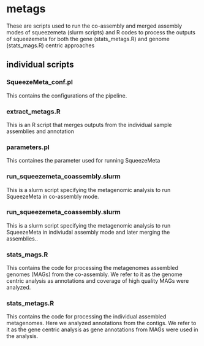 # metags
These are scripts used to run the co-assembly and merged assembly modes of squeezemeta (slurm scripts) and R codes to process the outputs of squeezemeta for both the gene (stats_metags.R) and genome (stats_mags.R) centric approaches 

## individual scripts
### SqueezeMeta_conf.pl 
This contains the configurations of the pipeline.

### extract_metags.R 
This is an R script that merges outputs from the individual sample assemblies and annotation

### parameters.pl 
This containes the parameter used for running SqueezeMeta

### run_squeezemeta_coassembly.slurm
This is a slurm script specifying the metagenomic analysis to run SqueezeMeta in co-assembly mode.

### run_squeezemeta_coassembly.slurm
This is a slurm script specifying the metagenomic analysis to run SqueezeMeta in indiviudal assembly mode and later merging the assemblies..

### stats_mags.R 
This contains the code for processing the metagenomes assembled genomes (MAGs) from the co-assembly. We refer to it as the genome centric analysis as annotations and coverage of high quality MAGs were analyzed.

### stats_metags.R
This contains the code for processing the individual assembled metagenomes. Here we analyzed annotations from the contigs. We refer to it as the gene centric analysis as gene annotations from MAGs were used in the analysis.


